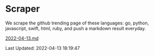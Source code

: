 # Scraper

We scrape the github trending page of these languages: go, python, javascript, swift, html, ruby, and push a markdown result everyday.

[2022-04-13.md](https://github.com/henson/Scraper/blob/master/2022-04-13.md)

Last Updated: 2022-04-13 18:19:47
